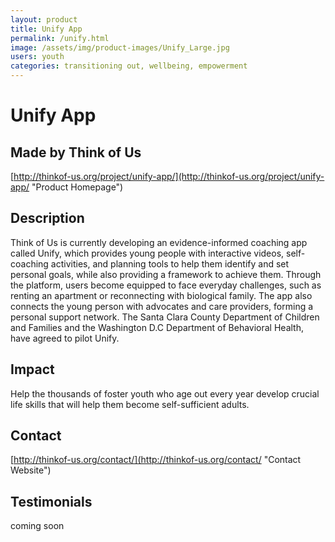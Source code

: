 ```yaml
---
layout: product
title: Unify App
permalink: /unify.html
image: /assets/img/product-images/Unify_Large.jpg
users: youth
categories: transitioning out, wellbeing, empowerment
---
```

# Unify App

## Made by Think of Us

[http://thinkof-us.org/project/unify-app/](http://thinkof-us.org/project/unify-app/ "Product Homepage")

## Description

Think of Us is currently developing an evidence-informed coaching app called Unify, which provides young people with interactive videos, self-coaching activities, and planning tools to help them identify and set personal goals, while also providing a framework to achieve them. Through the platform, users become equipped to face everyday challenges, such as renting an apartment or reconnecting with biological family. The app also connects the young person with advocates and care providers, forming a personal support network. The Santa Clara County Department of Children and Families and the Washington D.C Department of Behavioral Health, have agreed to pilot Unify.

## Impact

Help the thousands of foster youth who age out every year develop crucial life skills that will help them become self-sufficient adults.

## Contact
[http://thinkof-us.org/contact/](http://thinkof-us.org/contact/ "Contact Website")

## Testimonials

coming soon
